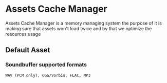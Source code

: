 # Assets Cache Manager
Assets Cache Manager is a memory managing system
the purpose of it is making sure that assets won't load twice 
and by that we optimize the resources usage

## 

## Default Asset

### Soundbuffer supported formats
`WAV (PCM only), OGG/Vorbis, FLAC, MP3`